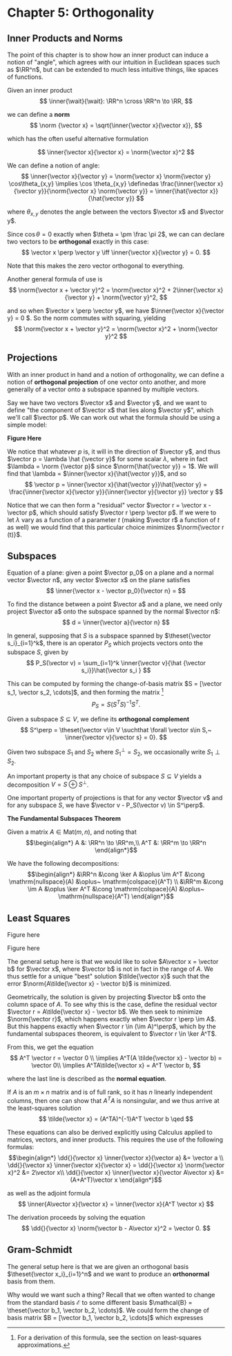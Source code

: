 # Chapter 5: Orthogonality

## Inner Products and Norms
The point of this chapter is to show how an inner product can induce a notion of "angle", which agrees with our intuition in Euclidean spaces such as $\RR^n$, but can be extended to much less intuitive things, like spaces of functions.

Given an inner product 
$$
\inner{\wait}{\wait}: \RR^n \cross \RR^n \to \RR,
$$

we can define a **norm**
$$
\norm {\vector x} = \sqrt{\inner{\vector x}{\vector x}},
$$

which has the often useful alternative formulation

$$
\inner{\vector x}{\vector x} = \norm{\vector x}^2
$$


We can define a notion of angle:
$$
\inner{\vector x}{\vector y} = \norm{\vector x} \norm{\vector y} \cos\theta_{x,y}
\implies \cos \theta_{x,y} \definedas \frac{\inner{\vector x}{\vector y}}{\norm{\vector x} \norm{\vector y}} = \inner{\hat{\vector x}}{\hat{\vector y}}
$$

where $\theta_{x,y}$ denotes the angle between the vectors $\vector x$ and $\vector y$.

Since $\cos \theta=0$ exactly when $\theta = \pm \frac \pi 2$, we can can declare two vectors to be **orthogonal** exactly in this case:
$$
\vector x \perp \vector y \iff \inner{\vector x}{\vector y} = 0.
$$

Note that this makes the zero vector orthogonal to everything.

Another general formula of use is
$$
\norm{\vector x + \vector y}^2 = \norm{\vector x}^2 + 2\inner{\vector x}{\vector y} + \norm{\vector y}^2,
$$

and so when $\vector x \perp \vector y$, we have $\inner{\vector x}{\vector y} = 0 $. So the norm commutes with squaring, yielding 
$$
\norm{\vector x + \vector y}^2 = \norm{\vector x}^2 + \norm{\vector y}^2
$$

## Projections
With an inner product in hand and a notion of orthogonality, we can define a notion of **orthogonal projection** of one vector onto another, and more generally of a vector onto a subspace spanned by multiple vectors.

 Say we have two vectors $\vector x$ and $\vector y$, and we want to define "the component of $\vector x$ that lies along $\vector y$", which we'll call $\vector p$. We can work out what the formula should be using a simple model:

 **Figure Here**

We notice that whatever $p$ is, it will in the direction of $\vector y$, and thus $\vector p = \lambda \hat {\vector y}$ for some scalar $\lambda$, where in fact $\lambda = \norm {\vector p}$ since $\norm{\hat{\vector y}} = 1$. We will find that \lambda = $\inner{\vector x}{\hat{\vector y}}$, and so
$$
\vector p = \inner{\vector x}{\hat{\vector y}}\hat{\vector y} = \frac{\inner{\vector x}{\vector y}}{\inner{\vector y}{\vector y}} \vector y
$$

Notice that we can then form a "residual" vector $\vector r = \vector x - \vector p$, which should satisfy $\vector r \perp \vector p$. If we were to let $\lambda$ vary as a function of a parameter $t$ (making $\vector r$ a function of $t$ as well) we would find that this particular choice minimizes $\norm{\vector r (t)}$.

## Subspaces

Equation of a plane: given a point $\vector p_0$ on a plane and a normal vector $\vector n$, any vector $\vector x$ on the plane satisfies
$$
\inner{\vector x - \vector p_0}{\vector n} =
$$

To find the distance between a point $\vector a$ and a plane, we need only project $\vector a$ onto the subspace spanned by the normal $\vector n$:
$$
d = \inner{\vector a}{\vector n}
$$

In general, supposing that $S$ is a subspace spanned by $\theset{\vector s_i}_{i=1}^k$, there is an operator $P_S$ which projects vectors onto the subspace $S$, given by
$$
P_S(\vector v) = \sum_{i=1}^k \inner{\vector v}{\hat {\vector s_i}}\hat{\vector s_i }
$$

This can be computed by forming the change-of-basis matrix $S = [\vector s_1, \vector s_2, \cdots]$, and then forming the matrix [^projmatrix]
$$
P_S = S(S^T S)^{-1}S^T.
$$

[^projmatrix]: For a derivation of this formula, see the section on least-squares approximations.

Given a subspace $S \subseteq V$, we define its **orthogonal complement**
$$
S^\perp = \theset{\vector v\in V \suchthat \forall \vector s\in S,~ \inner{\vector v}{\vector s} = 0}.
$$

Given two subspace $S_1$ and $S_2$ where $S_1^\perp = S_2$, we occasionally write $S_1 \perp S_2$.

An important property is that any choice of subspace $S\subseteq V$ yields a decomposition $V = S \oplus S^\perp$. 

One important property of projections is that for any vector $\vector v$ and for any subspace $S$, we have $\vector v - P_S(\vector v) \in S^\perp$.

**The Fundamental Subspaces Theorem**

Given a matrix $A \in \mathrm{Mat}(m, n)$, and noting that
$$\begin{align*}
A &: \RR^n \to \RR^m,\\
A^T &:  \RR^m \to \RR^n
\end{align*}$$

We have the following decompositions:
$$\begin{align*}
&\RR^n &\cong  \ker A &\oplus \im A^T &\cong \mathrm{nullspace}(A) &\oplus~ \mathrm{colspace}(A^T) \\
&\RR^m &\cong  \im A &\oplus \ker A^T &\cong \mathrm{colspace}(A) &\oplus~ \mathrm{nullspace}(A^T)
\end{align*}$$

## Least Squares

Figure here

Figure here

The general setup here is that we would like to solve $A\vector x = \vector b$ for $\vector x$, where $\vector b$ is not in fact in the range of $A$. We thus settle for a unique "best" solution $\tilde{\vector x}$ such that the error $\norm{A\tilde{\vector x} - \vector b}$ is minimized.

Geometrically, the solution is given by projecting $\vector b$ onto the column space of $A$. To see why this is the case, define the residual vector $\vector r = A\tilde{\vector x} - \vector b$. We then seek to minimize $\norm{\vector r}$, which happens exactly when $\vector r \perp \im A$. But this happens exactly when $\vector r \in (\im A)^\perp$, which by the fundamental subspaces theorem, is equivalent to $\vector r \in \ker A^T$.

From this, we get the equation
$$
A^T \vector r = \vector 0 \\
\implies A^T(A \tilde{\vector x} - \vector b) = \vector 0\\
\implies A^TA\tilde{\vector x} = A^T \vector b,
$$

where the last line is described as the **normal equation**.

If $A$ is an $m\times n$ matrix and is of full rank, so it has $n$ linearly independent columns, then one can show that $A^T A$ is nonsingular, and we thus arrive at the least-squares solution
$$
\tilde{\vector x} = (A^TA)^{-1}A^T \vector b \qed
$$

These equations can also be derived explicitly using Calculus applied to matrices, vectors, and inner products. This requires the use of the following formulas:
$$\begin{align*}
\dd{}{\vector x} \inner{\vector x}{\vector a} &= \vector a \\
\dd{}{\vector x} \inner{\vector x}{\vector x} = \dd{}{\vector x} \norm{\vector x}^2 &= 2\vector x\\
\dd{}{\vector x} \inner{\vector x}{\vector A\vector x} &= (A+A^T)\vector x
\end{align*}$$

as well as the adjoint formula
$$
\inner{A\vector x}{\vector x} = \inner{\vector x}{A^T \vector x}
$$

The derivation proceeds by solving the equation
$$
\dd{}{\vector x} \norm{\vector b - A\vector x}^2 = \vector 0.
$$

## Gram-Schmidt
The general setup here is that we are given an orthogonal basis $\theset{\vector x_i}_{i=1}^n$ and we want to produce an **orthonormal** basis from them.

Why would we want such a thing? Recall that we often wanted to change from the standard basis $\mathcal{E}$ to some different basis $\mathcal{B} = \theset{\vector b_1, \vector b_2, \cdots}$. We could form the change of basis matrix $B = [\vector b_1, \vector b_2, \cdots]$ which expresses 


